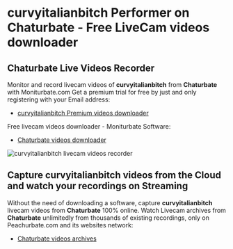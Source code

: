 # curvyitalianbitch Performer on Chaturbate - Free LiveCam videos downloader

## Chaturbate Live Videos Recorder

Monitor and record livecam videos of **curvyitalianbitch** from **Chaturbate** with Moniturbate.com
Get a premium trial for free by just and only registering with your Email address:
* [curvyitalianbitch Premium videos downloader](https://moniturbate.com/request-demo-licence-key.html)

Free livecam videos downloader - Moniturbate Software:
* [Chaturbate videos downloader](https://moniturbate.com/moniturbate-download-software.html)

![curvyitalianbitch livecam videos recorder](https://peachurnet.com/templates/moniturbate-software.png)


## Capture curvyitalianbitch videos from the Cloud and watch your recordings on Streaming

Without the need of downloading a software, capture **curvyitalianbitch** livecam videos from **Chaturbate** 100% online.
Watch Livecam archives from **Chaturbate** unlimitedly from thousands of existing recordings, only on Peachurbate.com and its websites network:
* [Chaturbate videos archives](https://peachurnet.com/)